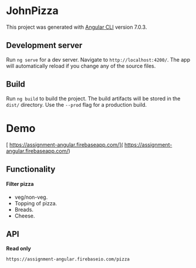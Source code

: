 # JohnPizza

This project was generated with [Angular CLI](https://github.com/angular/angular-cli) version 7.0.3.

## Development server

Run `ng serve` for a dev server. Navigate to `http://localhost:4200/`. The app will automatically reload if you change any of the source files.

## Build

Run `ng build` to build the project. The build artifacts will be stored in the `dist/` directory. Use the `--prod` flag for a production build.

# Demo
[ https://assignment-angular.firebaseapp.com/]( https://assignment-angular.firebaseapp.com/)

## Functionality

#### Filter pizza
- veg/non-veg.
- Topping of pizza.
- Breads.
- Cheese.

## API
**Read only**

 `https://assignment-angular.firebaseio.com/pizza`
